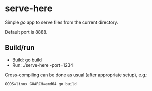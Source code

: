 # serve-here

Simple *go* app to serve files from the current directory.

Default port is 8888.

## Build/run

* Build: go build
* Run: ./serve-here -port=1234

Cross-compiling can be done as usual (after appropriate setup), e.g.:

    GOOS=linux GOARCH=amd64 go build
